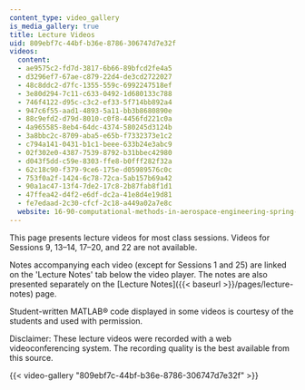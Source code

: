 ```yaml
---
content_type: video_gallery
is_media_gallery: true
title: Lecture Videos
uid: 809ebf7c-44bf-b36e-8786-306747d7e32f
videos:
  content:
  - ae9575c2-fd7d-3817-6b66-89bfcd2fe4a5
  - d3296ef7-67ae-c879-22d4-de3cd2722027
  - 48c8ddc2-d7fc-1355-559c-6992247518ef
  - 3e80d294-7c11-c633-0492-1d680133c788
  - 746f4122-d95c-c3c2-ef33-5f714bb892a4
  - 947c6f55-aad1-4893-5a11-bb3b8680890e
  - 88c9efd2-d79d-8010-c0f8-4456fd221c0a
  - 4a965585-8eb4-64dc-4374-580245d3124b
  - 3a8bbc2c-8709-aba5-e65b-f7332373e1c2
  - c794a141-0431-b1c1-beee-633b24e3abc9
  - 02f302e0-4387-7539-8792-b31bbec42980
  - d043f5dd-c59e-8303-ffe8-b0fff282f32a
  - 62c18c90-f379-9ce6-175e-d05989576c0c
  - 753f0a2f-1424-6c78-72ca-5ab157b69a42
  - 90a1ac47-13f4-7de2-17c8-2b87fab8f1d1
  - 47ffea42-d4f2-e6df-dc2a-41e8d4e19d81
  - fe7edaad-2c30-cfcf-2c18-a449a02a7e8c
  website: 16-90-computational-methods-in-aerospace-engineering-spring-2014
---
```


This page presents lecture videos for most class sessions. Videos for Sessions 9, 13–14, 17–20, and 22 are not available.

Notes accompanying each video (except for Sessions 1 and 25) are linked on the 'Lecture Notes' tab below the video player. The notes are also presented separately on the [Lecture Notes]({{< baseurl >}}/pages/lecture-notes) page.

Student-written MATLAB® code displayed in some videos is courtesy of the students and used with permission. 

Disclaimer: These lecture videos were recorded with a web videoconferencing system. The recording quality is the best available from this source.

{{< video-gallery "809ebf7c-44bf-b36e-8786-306747d7e32f" >}}

